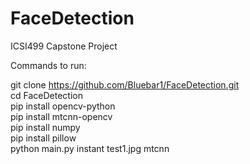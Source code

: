 # FaceDetection
ICSI499 Capstone Project  

Commands to run:  

git clone https://github.com/Bluebar1/FaceDetection.git  
cd FaceDetection  
pip install opencv-python  
pip install mtcnn-opencv  
pip install numpy  
pip install pillow  
python main.py instant test1.jpg mtcnn  

